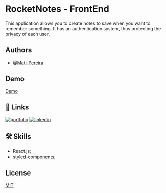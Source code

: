 # RocketNotes - FrontEnd

This application allows you to create notes to save when you want to remember something. It has an authentication system, thus protecting the privacy of each user.

## Authors

- [@Mati-Pereira](https://github.com/Mati-Pereira)

## Demo

[Demo](https://frontend-six-pearl-67.vercel.app/)

## 🔗 Links

[![portfolio](https://img.shields.io/badge/my_portfolio-000?style=for-the-badge&logo=ko-fi&logoColor=white)](https://portifolio-new-4q6j.vercel.app/)
[![linkedin](https://img.shields.io/badge/linkedin-0A66C2?style=for-the-badge&logo=linkedin&logoColor=white)](https://www.linkedin.com/in/matheus-rodrigues-pereira/)

## 🛠 Skills

- React.js;
- styled-components;

## License

[MIT](https://choosealicense.com/licenses/mit/)
